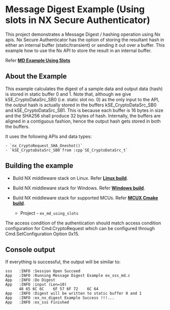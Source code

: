 # Message Digest Example (Using slots in NX Secure Authenticator)

This project demonstrates a Message Digest / hashing operation using Nx
apis. Nx Secure Authenticator has the option of storing the resultant
hash in either an internal buffer (static/transient) or sending it out
over a buffer. This example how to use the Nx API to store the result in
an internal buffer.

Refer [**MD Example Using Slots**](./ex_sss_md_using_slots.c)

## About the Example

This example calculates the digest of a sample data and output data
(hash) is stored in static buffer 0 and 1. Note that, although we give
kSE_CryptoDataSrc_SB0 (i.e. static slot no. 0) as the only input to
the API, the output hash is actually stored in the buffers
kSE_CryptoDataSrc_SB0 and kSE_CryptoDataSrc_SB1. This is because
each buffer is 16 bytes in size and the SHA256 shall produce 32 bytes of
hash. Internally, the buffers are aligned in a contiguous fashion, hence
the output hash gets stored in both the buffers.

It uses the following APIs and data types:

	- `nx_CryptoRequest_SHA_Oneshot()`
	- `kSE_CryptoDataSrc_SB0`from :cpp`SE_CryptoDataSrc_t`

## Building the example

- Build NX middleware stack on Linux. Refer [**Linux build**](../../../doc/linux/readme.md).

- Build NX middleware stack for Windows. Refer [**Windows build**](../../../doc/windows/readme.md).

- Build NX middleware stack for supported MCUs. Refer [**MCUX Cmake build**](../../../doc/mcu_cmake/readme.md).

	- Project -  `ex_md_using_slots`

The access condition of the authentication should match access condition
configuration for Cmd.CryptoRequest which can be configured through
Cmd.SetConfiguration Option 0x15.


## Console output

If everything is successful, the output will be similar to:
```
sss   :INFO :Session Open Succeed
App   :INFO :Running Message Digest Example ex_sss_md.c
App   :INFO :Do Digest
App   :INFO :input (Len=10)
      48 65 6C 6C    6F 57 6F 72    6C 64
App   :INFO :Digest will be written to static buffer 0 and 1
App   :INFO :ex_nx_digest Example Success !!!...
App   :INFO :ex_sss Finished
```

